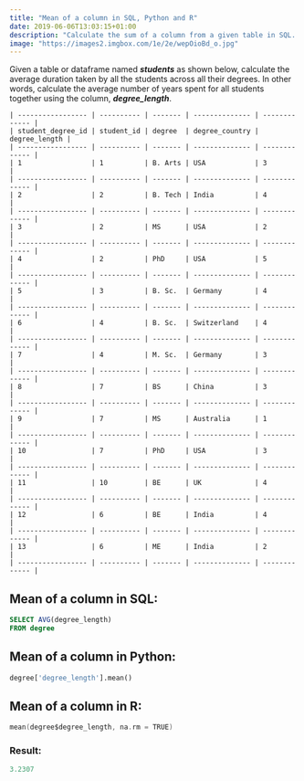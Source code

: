 ```yaml
---
title: "Mean of a column in SQL, Python and R"
date: 2019-06-06T13:03:15+01:00
description: "Calculate the sum of a column from a given table in SQL. Calculate the sum of column from a dataframe using Python or R."
image: "https://images2.imgbox.com/1e/2e/wepOioBd_o.jpg"
---
```


Given a table or dataframe named *__students__* as shown below, calculate the average duration taken by all the students across all their degrees. In other words, calculate the average number of years spent for all students together using the column, *__degree_length__*.

```
| ----------------- | ---------- | ------- | -------------- | ------------- |
| student_degree_id | student_id | degree  | degree_country | degree_length |
| ----------------- | ---------- | ------- | -------------- | ------------- |
| 1                 | 1          | B. Arts | USA            | 3             |
| ----------------- | ---------- | ------- | -------------- | ------------- |
| 2                 | 2          | B. Tech | India          | 4             |
| ----------------- | ---------- | ------- | -------------- | ------------- |
| 3                 | 2          | MS      | USA            | 2             |
| ----------------- | ---------- | ------- | -------------- | ------------- |
| 4                 | 2          | PhD     | USA            | 5             |
| ----------------- | ---------- | ------- | -------------- | ------------- |
| 5                 | 3          | B. Sc.  | Germany        | 4             |
| ----------------- | ---------- | ------- | -------------- | ------------- |
| 6                 | 4          | B. Sc.  | Switzerland    | 4             |
| ----------------- | ---------- | ------- | -------------- | ------------- |
| 7                 | 4          | M. Sc.  | Germany        | 3             |
| ----------------- | ---------- | ------- | -------------- | ------------- |
| 8                 | 7          | BS      | China          | 3             |
| ----------------- | ---------- | ------- | -------------- | ------------- |
| 9                 | 7          | MS      | Australia      | 1             |
| ----------------- | ---------- | ------- | -------------- | ------------- |
| 10                | 7          | PhD     | USA            | 3             |
| ----------------- | ---------- | ------- | -------------- | ------------- |
| 11                | 10         | BE      | UK             | 4             |
| ----------------- | ---------- | ------- | -------------- | ------------- |
| 12                | 6          | BE      | India          | 4             |
| ----------------- | ---------- | ------- | -------------- | ------------- |
| 13                | 6          | ME      | India          | 2             |
| ----------------- | ---------- | ------- | -------------- | ------------- |
```

## Mean of a column in SQL:

```SQL
SELECT AVG(degree_length)
FROM degree
```

## Mean of a column in Python:

```Python
degree['degree_length'].mean()
```

## Mean of a column in R:

```C
mean(degree$degree_length, na.rm = TRUE)
```

### Result:

```C
3.2307
```
